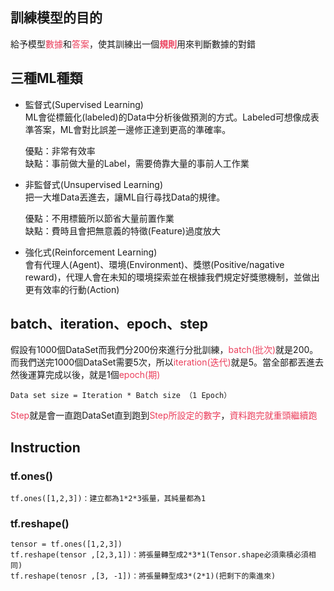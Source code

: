 ## 訓練模型的目的
給予模型<font color=#EB3F5C>數據</font>和<font color=#EB3F5C>答案</font>，使其訓練出一個<font color=#EB3F5C>**規則**</font>用來判斷數據的對錯

## 三種ML種類
- 監督式(Supervised Learning)<br/>
    ML會從標籤化(labeled)的Data中分析後做預測的方式。Labeled可想像成表準答案，ML會對比誤差一邊修正達到更高的準確率。

    優點：非常有效率<br/>
    缺點：事前做大量的Label，需要倚靠大量的事前人工作業

- 非監督式(Unsupervised Learning)<br/>
    把一大堆Data丟進去，讓ML自行尋找Data的規律。

    優點：不用標籤所以節省大量前置作業<br/>
    缺點：費時且會把無意義的特徵(Feature)過度放大

- 強化式(Reinforcement Learning)<br/>
    會有代理人(Agent)、環境(Environment)、獎懲(Positive/nagative reward)，代理人會在未知的環境探索並在根據我們規定好獎懲機制，並做出更有效率的行動(Action)

## batch、iteration、epoch、step
假設有1000個DataSet而我們分200份來進行分批訓練，<font color=#EB3F5C>batch(批次)</font>就是200。而我們送完1000個DataSet需要5次，所以<font color=#EB3F5C>iteration(迭代)</font>就是5。當全部都丟進去然後運算完成以後，就是1個<font color=#EB3F5C>epoch(期)</font>

    Data set size = Iteration * Batch size （1 Epoch）

<font color=#EB3F5C>Step</font>就是會一直跑DataSet直到跑到<font color=#EB3F5C>Step所設定的數字</font>，<font color=#EB3F5C>資料跑完就重頭繼續跑</font>
## Instruction



### tf.ones()

    tf.ones([1,2,3])：建立都為1*2*3張量，其純量都為1

### tf.reshape()  
    tensor = tf.ones([1,2,3])
    tf.reshape(tensor ,[2,3,1])：將張量轉型成2*3*1(Tensor.shape必須乘積必須相同)
    tf.reshape(tenosr ,[3, -1])：將張量轉型成3*(2*1)(把剩下的乘進來)


